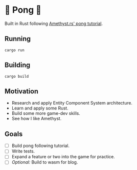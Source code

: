 # 🏓 Pong 🏓

Built in Rust following [Amethyst.rs' pong tutorial](https://book.amethyst.rs/book/stable/pong-tutorial).

## Running
`cargo run`

## Building
`cargo build`

## Motivation
* Research and apply Entity Component System architecture.
* Learn and apply some Rust.
* Build some more game-dev skills.
* See how I like Amethyst.

## Goals
* [ ] Build pong following tutorial.
* [ ] Write tests.
* [ ] Expand a feature or two into the game for practice.
* [ ] *Optional:* Build to wasm for blog.

